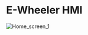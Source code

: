 # E-Wheeler HMI


![Home_screen_1](https://github.com/AD-Codex/E_Wheeler_UI_2023/assets/126350818/7d304250-2c87-4ffb-b0b5-a8af886b54b3)

